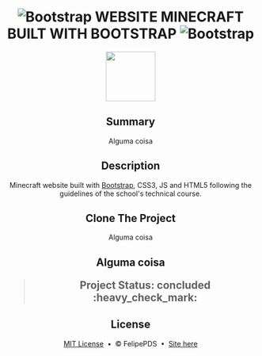 # <h1 align="center"><img src="https://github.com/FelipePDS/minecraft-in-bootstrap.github.io/blob/main/assets/images/icons/git-02.png" alt="Bootstrap"/> WEBSITE MINECRAFT BUILT WITH BOOTSTRAP <img src="https://github.com/FelipePDS/minecraft-in-bootstrap.github.io/blob/main/assets/images/icons/git-02.png" alt="Bootstrap"/></h1>
<p align="center"><img src="https://github.com/FelipePDS/minecraft-in-bootstrap.github.io/blob/main/assets/images/icons/favicon.png" width="100px"/></p>

<h2 align="center">Summary</h2>
<p align="center">Alguma coisa</p>

<h2 align="center">Description</h2>
<p align="center">Minecraft website built with <a href="https://getbootstrap.com/">Bootstrap</a>, CSS3, JS and HTML5 following the guidelines of the school's technical course.</p> 

<h2 align="center">Clone The Project</h2>
<p align="center">Alguma coisa</p>

<h2 align="center"Technologies</h2>
<p align="center">Alguma coisa</p>

<p align="right"><blockquote>Project Status: concluded :heavy_check_mark:</blockquote></p>

<h2 align="center">License</h2>
<p align="center"><a href="https://github.com/FelipePDS/minecraft-in-bootstrap.github.io/blob/main/LICENSE">MIT License</a> &nbsp;&bull;&nbsp; &copy; FelipePDS &nbsp;&bull;&nbsp; <a href="https://felipepds.github.io/bootstrap-site-minecraft.github.io/">Site here</a></p>
